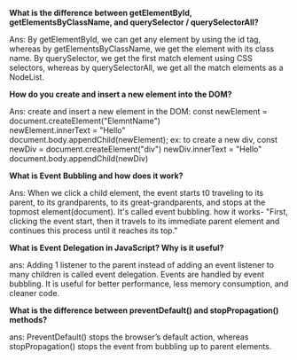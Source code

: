 **What is the difference between getElementById, getElementsByClassName, and querySelector / querySelectorAll?**

Ans: By getElementById, we can get any element by using the id tag, whereas by getElementsByClassName, we get the element with its class name.
By querySelector, we get the first match element using CSS selectors, whereas by querySelectorAll, we get all the match elements as a NodeList.

**How do you create and insert a new element into the DOM?**

Ans: create and insert a new element in the DOM:
const newElement = document.createElement("ElemntName")  
newElement.innerText = "Hello"  
document.body.appendChild(newElement);
ex: to create a new div,
const newDiv = document.createElement("div") 
newDiv.innerText = "Hello"  
document.body.appendChild(newDiv)

**What is Event Bubbling and how does it work?**

Ans: When we click a child element, the event starts t0 traveling to its parent, to its grandparents, to its great-grandparents, and stops at the topmost element(document). It's called event bubbling.
how it works-
"First, clicking the event start, then it travels to its immediate parent element and continues this process until it reaches its top."

**What is Event Delegation in JavaScript? Why is it useful?**

ans: Adding 1 listener to the parent instead of adding an event listener to many children is called event delegation. Events are handled by event bubbling.
It is useful for better performance, less memory consumption, and cleaner code.

**What is the difference between preventDefault() and stopPropagation() methods?**

ans: PreventDefault() stops the browser’s default action, whereas stopPropagation() stops the event from bubbling up to parent elements.

